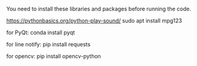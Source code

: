You need to install these libraries and packages before running the code.

https://pythonbasics.org/python-play-sound/
sudo apt install mpg123

for PyQt:
conda install pyqt

for line notify:
pip install requests

for opencv:
pip install opencv-python
